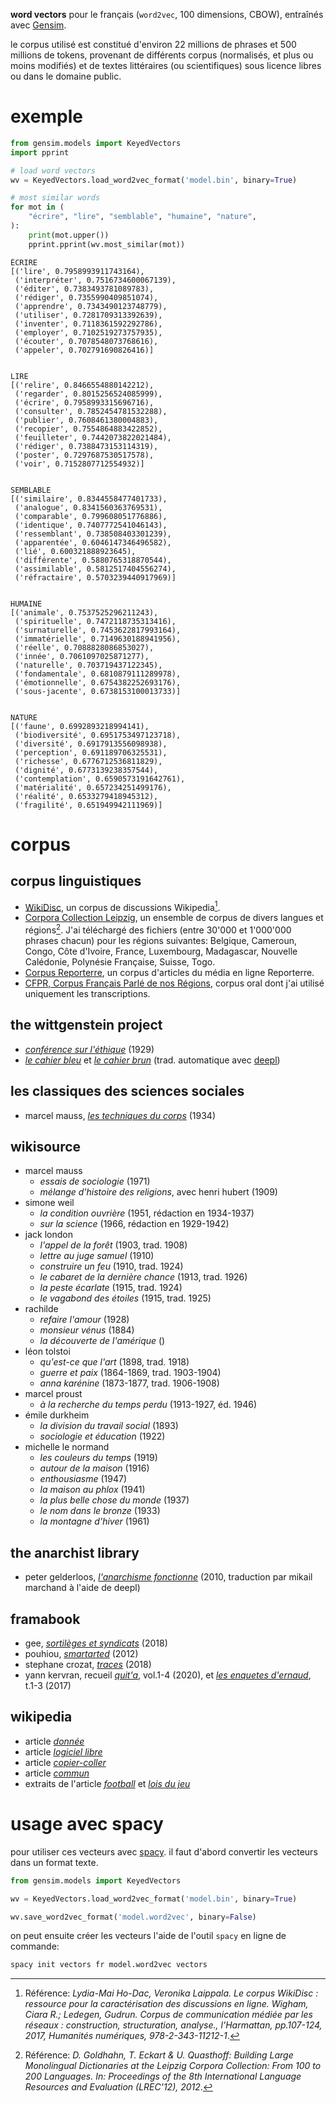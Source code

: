 __word vectors__ pour le français (`word2vec`, 100 dimensions, CBOW), entraînés avec [Gensim](https://radimrehurek.com/gensim/).

le corpus utilisé est constitué d'environ 22 millions de phrases et 500 millions de tokens, provenant de différents corpus (normalisés, et plus ou moins modifiés) et de textes littéraires (ou scientifiques) sous licence libres ou dans le domaine public.

exemple
=======

```python
from gensim.models import KeyedVectors
import pprint

# load word vectors
wv = KeyedVectors.load_word2vec_format('model.bin', binary=True)

# most similar words
for mot in (
    "écrire", "lire", "semblable", "humaine", "nature",
):
    print(mot.upper())
    pprint.pprint(wv.most_similar(mot))
```

```
ÉCRIRE
[('lire', 0.7958993911743164),
 ('interpréter', 0.7516734600067139),
 ('éditer', 0.7383493781089783),
 ('rédiger', 0.7355990409851074),
 ('apprendre', 0.7343490123748779),
 ('utiliser', 0.7281709313392639),
 ('inventer', 0.7118361592292786),
 ('employer', 0.7102519273757935),
 ('écouter', 0.7078548073768616),
 ('appeler', 0.702791690826416)]


LIRE
[('relire', 0.8466554880142212),
 ('regarder', 0.8015256524085999),
 ('écrire', 0.7958993315696716),
 ('consulter', 0.7852454781532288),
 ('publier', 0.7608461380004883),
 ('recopier', 0.7554864883422852),
 ('feuilleter', 0.7442073822021484),
 ('rédiger', 0.7388473153114319),
 ('poster', 0.7297687530517578),
 ('voir', 0.7152807712554932)]


SEMBLABLE
[('similaire', 0.8344558477401733),
 ('analogue', 0.8341560363769531),
 ('comparable', 0.799608051776886),
 ('identique', 0.7407772541046143),
 ('ressemblant', 0.738508403301239),
 ('apparentée', 0.6046147346496582),
 ('lié', 0.600321888923645),
 ('différente', 0.5880765318870544),
 ('assimilable', 0.5812517404556274),
 ('réfractaire', 0.5703239440917969)]


HUMAINE
[('animale', 0.7537525296211243),
 ('spirituelle', 0.7472118735313416),
 ('surnaturelle', 0.7453622817993164),
 ('immatérielle', 0.7149630188941956),
 ('réelle', 0.7088828086853027),
 ('innée', 0.7061097025871277),
 ('naturelle', 0.703719437122345),
 ('fondamentale', 0.6810879111289978),
 ('émotionnelle', 0.6754382252693176),
 ('sous-jacente', 0.6738153100013733)]


NATURE
[('faune', 0.6992893218994141),
 ('biodiversité', 0.6951753497123718),
 ('diversité', 0.6917913556098938),
 ('perception', 0.691189706325531),
 ('richesse', 0.6776712536811829),
 ('dignité', 0.6773139238357544),
 ('contemplation', 0.6590573191642761),
 ('matérialité', 0.657234251499176),
 ('réalité', 0.6533279418945312),
 ('fragilité', 0.651949942111969)]
```

corpus
=======

corpus linguistiques
--------------------

- [WikiDisc](https://www.ortolang.fr/market/corpora/wikidisc), un corpus de discussions Wikipedia[^1].
- [Corpora Collection Leipzig](https://wortschatz.uni-leipzig.de/en/download/French), un ensemble de corpus de divers langues et régions[^2]. J'ai téléchargé des fichiers (entre 30'000 et 1'000'000 phrases chacun) pour les régions suivantes: Belgique, Cameroun, Congo, Côte d'Ivoire, France, Luxembourg, Madagascar, Nouvelle Calédonie, Polynésie Française, Suisse, Togo.
- [Corpus Reporterre](https://www.ortolang.fr/market/corpora/corpus-reporterre), un corpus d'articles du média en ligne Reporterre.
- [CFPR, Corpus Français Parlé de nos Régions](https://cfpr.huma-num.fr/), corpus oral dont j'ai utilisé uniquement les transcriptions.

[^1]: Référence: _Lydia-Mai Ho-Dac, Veronika Laippala. Le corpus WikiDisc : ressource pour la caractérisation des discussions en ligne. Wigham, Ciara R.; Ledegen, Gudrun. Corpus de communication médiée par les réseaux : construction, structuration, analyse., l'Harmattan, pp.107-124, 2017, Humanités numériques, 978-2-343-11212-1_. 

[^2]: Référence: _D. Goldhahn, T. Eckart & U. Quasthoff: Building Large Monolingual Dictionaries at the Leipzig Corpora Collection: From 100 to 200 Languages. In: Proceedings of the 8th International Language Resources and Evaluation (LREC'12), 2012_.

the wittgenstein project
------------------------

- [_conférence sur l'éthique_](https://www.wittgensteinproject.org/w/index.php/Une_conf%C3%A9rence_sur_l%E2%80%99Ethique) (1929)
- [_le cahier bleu_](https://www.wittgensteinproject.org/w/index.php/Blue_Book) et [_le cahier brun_](https://wittgensteinproject.org/w/index.php/Brown_Book) (trad. automatique avec [deepl](https://www.deepl.com/en/translator))

les classiques des sciences sociales
------------------------------------

- marcel mauss, [_les techniques du corps_](https://archive.wikiwix.com/cache/index2.php?url=http%3A%2F%2Fclassiques.uqac.ca%2Fclassiques%2Fmauss_marcel%2Fsocio_et_anthropo%2F6_Techniques_corps%2FTechniques_corps.html#federation=archive.wikiwix.com&tab=url) (1934)

wikisource
----------

- marcel mauss
    - _essais de sociologie_ (1971)
    - _mélange d'histoire des religions_, avec henri hubert (1909)
- simone weil
    - _la condition ouvrière_ (1951, rédaction en 1934-1937)
    - _sur la science_ (1966, rédaction en 1929-1942)
- jack london
    - _l'appel de la forêt_ (1903, trad. 1908)
    - _lettre au juge samuel_ (1910)
    - _construire un feu_ (1910, trad. 1924)
    - _le cabaret de la dernière chance_ (1913, trad. 1926)
    - _la peste écarlate_ (1915, trad. 1924)
    - _le vagabond des étoiles_ (1915, trad. 1925)
- rachilde
    - _refaire l'amour_ (1928)
    - _monsieur vénus_ (1884)
    - _la découverte de l'amérique_ ()
- léon tolstoi
    - _qu'est-ce que l'art_ (1898, trad. 1918)
    - _guerre et paix_ (1864-1869, trad. 1903-1904)
    - _anna karénine_ (1873-1877, trad. 1906-1908)
- marcel proust
    - _à la recherche du temps perdu_ (1913-1927, éd. 1946)
- émile durkheim
    - _la division du travail social_ (1893)
    - _sociologie et éducation_ (1922)
- michelle le normand
    - _les couleurs du temps_ (1919)
    - _autour de la maison_ (1916)
    - _enthousiasme_ (1947)
    - _la maison au phlox_ (1941)
    - _la plus belle chose du monde_ (1937)
    - _le nom dans le bronze_ (1933)
    - _la montagne d'hiver_ (1961)


the anarchist library
---------------------

- peter gelderloos, [_l'anarchisme fonctionne_](https://fr.anarchistlibraries.net/library/peter-gelderloos-anarchie-fonctionne) (2010, traduction par mikail marchand à l'aide de deepl)

framabook
---------

- gee, [_sortilèges et syndicats_](https://archives.framabook.org/working-class-heroic-fantasy/index.html) (2018)
- pouhiou, [_smartarted_](https://archives.framabook.org/smartarded-le-cycle-des-noenautes-ii/index.html) (2012)
- stephane crozat, [_traces_](https://archives.framabook.org/traces/index.html) (2018)
- yann kervran, recueil [_quit'a_](https://archives.framabook.org/qita_01/index.html), vol.1-4 (2020), et [_les enquetes d'ernaud_](https://archives.framabook.org/la-nef-des-loups/index.html), t.1-3 (2017)

wikipedia
------------------

- article [_donnée_](https://fr.wikipedia.org/wiki/Donn%C3%A9e)
- article [_logiciel libre_](https://fr.wikipedia.org/wiki/Logiciel_libre)
- article [_copier-coller_](https://fr.wikipedia.org/wiki/Copier-coller)
- article [_commun_](https://fr.wikipedia.org/wiki/Communs)
- extraits de l'article [_football_](https://fr.wikipedia.org/wiki/Football) et [_lois du jeu_](https://fr.wikipedia.org/wiki/Lois_du_jeu)

usage avec spacy
================

pour utiliser ces vecteurs avec [spacy](https://spacy.io/). il faut d'abord convertir les vecteurs dans un format texte.

```python
from gensim.models import KeyedVectors

wv = KeyedVectors.load_word2vec_format('model.bin', binary=True)

wv.save_word2vec_format('model.word2vec', binary=False)
```

on peut ensuite créer les vecteurs l'aide de l'outil `spacy` en ligne de commande:

```bash
spacy init vectors fr model.word2vec vectors
```
